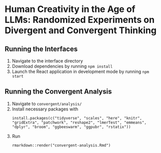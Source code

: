 # Human Creativity in the Age of LLMs: Randomized Experiments on Divergent and Convergent Thinking

## Running the Interfaces
1. Navigate to the interface directory
2. Download dependencies by running `npm install`
3. Launch the React application in development mode by running `npm start`

## Running the Convergent Analysis
1. Navigate to `convergent/analysis/`
2. Install necessary packages with
   ```
   install.packages(c("tidyverse", "scales", "here", "knitr", "gridExtra", "patchwork", "reshape2", "lmerTest", "emmeans", "dplyr", "broom", "ggbeeswarm", "ggpubr", "rstatix"))
   ```
4. Run
   ```
   rmarkdown::render("convergent-analysis.Rmd")
   ```

